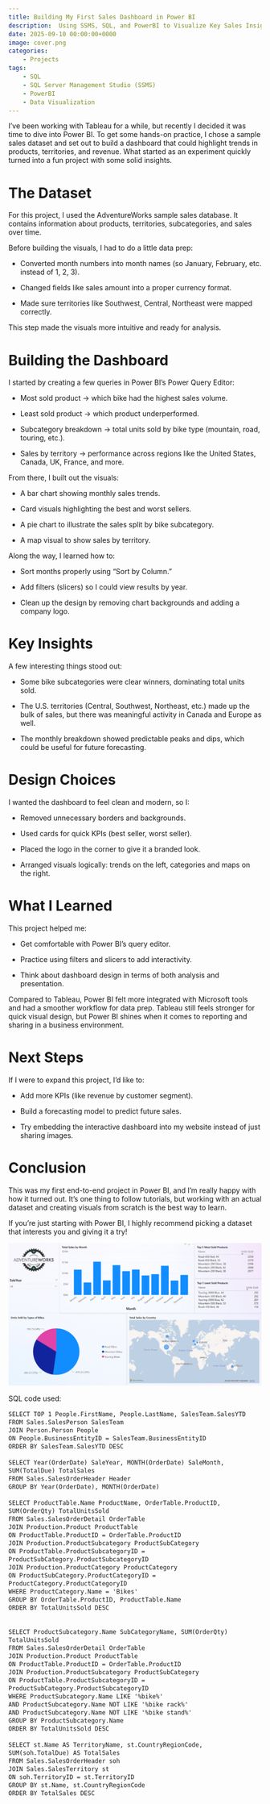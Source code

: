 ```yaml
---
title: Building My First Sales Dashboard in Power BI
description:  Using SSMS, SQL, and PowerBI to Visualize Key Sales Insights
date: 2025-09-10 00:00:00+0000
image: cover.png
categories:
    - Projects
tags:
    - SQL
    - SQL Server Management Studio (SSMS)
    - PowerBI
    - Data Visualization
---
```


I’ve been working with Tableau for a while, but recently I decided it was time to dive into Power BI. To get some hands-on practice, I chose a sample sales dataset and set out to build a dashboard that could highlight trends in products, territories, and revenue. What started as an experiment quickly turned into a fun project with some solid insights.

# The Dataset

For this project, I used the AdventureWorks sample sales database. It contains information about products, territories, subcategories, and sales over time.

Before building the visuals, I had to do a little data prep:

* Converted month numbers into month names (so January, February, etc. instead of 1, 2, 3).

* Changed fields like sales amount into a proper currency format.

* Made sure territories like Southwest, Central, Northeast were mapped correctly.

This step made the visuals more intuitive and ready for analysis.

# Building the Dashboard

I started by creating a few queries in Power BI’s Power Query Editor:

* Most sold product → which bike had the highest sales volume.

* Least sold product → which product underperformed.

* Subcategory breakdown → total units sold by bike type (mountain, road, touring, etc.).

* Sales by territory → performance across regions like the United States, Canada, UK, France, and more.

From there, I built out the visuals:

* A bar chart showing monthly sales trends.

* Card visuals highlighting the best and worst sellers.

* A pie chart to illustrate the sales split by bike subcategory.

* A map visual to show sales by territory.

Along the way, I learned how to:

* Sort months properly using “Sort by Column.”

* Add filters (slicers) so I could view results by year.

* Clean up the design by removing chart backgrounds and adding a company logo.

# Key Insights

A few interesting things stood out:

* Some bike subcategories were clear winners, dominating total units sold.

* The U.S. territories (Central, Southwest, Northeast, etc.) made up the bulk of sales, but there was meaningful activity in Canada and Europe as well.

* The monthly breakdown showed predictable peaks and dips, which could be useful for future forecasting.

# Design Choices

I wanted the dashboard to feel clean and modern, so I:

* Removed unnecessary borders and backgrounds.

* Used cards for quick KPIs (best seller, worst seller).

* Placed the logo in the corner to give it a branded look.

* Arranged visuals logically: trends on the left, categories and maps on the right.

# What I Learned

This project helped me:

* Get comfortable with Power BI’s query editor.

* Practice using filters and slicers to add interactivity.

* Think about dashboard design in terms of both analysis and presentation.

Compared to Tableau, Power BI felt more integrated with Microsoft tools and had a smoother workflow for data prep. Tableau still feels stronger for quick visual design, but Power BI shines when it comes to reporting and sharing in a business environment.

# Next Steps

If I were to expand this project, I’d like to:

* Add more KPIs (like revenue by customer segment).

* Build a forecasting model to predict future sales.

* Try embedding the interactive dashboard into my website instead of just sharing images.

# Conclusion

This was my first end-to-end project in Power BI, and I’m really happy with how it turned out. It’s one thing to follow tutorials, but working with an actual dataset and creating visuals from scratch is the best way to learn.

If you’re just starting with Power BI, I highly recommend picking a dataset that interests you and giving it a try!

![AdventureWorks Bicycles Dashboard](cover.png)

SQL code used:


    SELECT TOP 1 People.FirstName, People.LastName, SalesTeam.SalesYTD
    FROM Sales.SalesPerson SalesTeam
    JOIN Person.Person People
    ON People.BusinessEntityID = SalesTeam.BusinessEntityID
    ORDER BY SalesTeam.SalesYTD DESC

    SELECT Year(OrderDate) SaleYear, MONTH(OrderDate) SaleMonth, SUM(TotalDue) TotalSales
    FROM Sales.SalesOrderHeader Header
    GROUP BY Year(OrderDate), MONTH(OrderDate)

    SELECT ProductTable.Name ProductName, OrderTable.ProductID, SUM(OrderQty) TotalUnitsSold
    FROM Sales.SalesOrderDetail OrderTable
    JOIN Production.Product ProductTable
    ON ProductTable.ProductID = OrderTable.ProductID
    JOIN Production.ProductSubcategory ProductSubCategory
    ON ProductTable.ProductSubcategoryID = ProductSubCategory.ProductSubcategoryID
    JOIN Production.ProductCategory ProductCategory
    ON ProductSubCategory.ProductCategoryID = ProductCategory.ProductCategoryID
    WHERE ProductCategory.Name = 'Bikes'
    GROUP BY OrderTable.ProductID, ProductTable.Name
    ORDER BY TotalUnitsSold DESC


    SELECT ProductSubcategory.Name SubCategoryName, SUM(OrderQty) TotalUnitsSold
    FROM Sales.SalesOrderDetail OrderTable
    JOIN Production.Product ProductTable
    ON ProductTable.ProductID = OrderTable.ProductID
    JOIN Production.ProductSubcategory ProductSubCategory
    ON ProductTable.ProductSubcategoryID = ProductSubCategory.ProductSubcategoryID
    WHERE ProductSubcategory.Name LIKE '%bike%'
    AND ProductSubcategory.Name NOT LIKE '%bike rack%'
    AND ProductSubcategory.Name NOT LIKE '%bike stand%'
    GROUP BY ProductSubcategory.Name
    ORDER BY TotalUnitsSold DESC

    SELECT st.Name AS TerritoryName, st.CountryRegionCode, SUM(soh.TotalDue) AS TotalSales
    FROM Sales.SalesOrderHeader soh
    JOIN Sales.SalesTerritory st
    ON soh.TerritoryID = st.TerritoryID
    GROUP BY st.Name, st.CountryRegionCode
    ORDER BY TotalSales DESC

